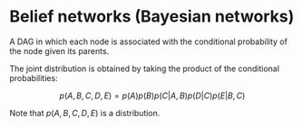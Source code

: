 # Belief networks (Bayesian networks)

A DAG in which each node is associated with the conditional probability of the
node given its parents.

The joint distribution is obtained by taking the product of the conditional
probabilities:

$$
p(A,B,C,D,E) = p(A)p(B)p(C|A,B)p(D|C)p(E|B,C)
$$

Note that $p(A,B,C,D,E)$ is a distribution.
